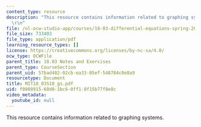 ```yaml
---
content_type: resource
description: "This resource contains information related to graphing systems. \r\n\
  \r\n"
file: /ol-ocw-studio-app/courses/18-03-differential-equations-spring-2010/f080891568d01bc60ff18f15b77f8e8c_MIT18_03S10_gs.pdf
file_size: 733403
file_type: application/pdf
learning_resource_types: []
license: https://creativecommons.org/licenses/by-nc-sa/4.0/
ocw_type: OCWFile
parent_title: 18.03 Notes and Exercises
parent_type: CourseSection
parent_uid: 57bad402-02cb-ea33-05ef-548784c0e8a9
resourcetype: Document
title: MIT18_03S10_gs.pdf
uid: f0808915-68d0-1bc6-0ff1-8f15b77f8e8c
video_metadata:
  youtube_id: null
---
```

This resource contains information related to graphing systems. 

